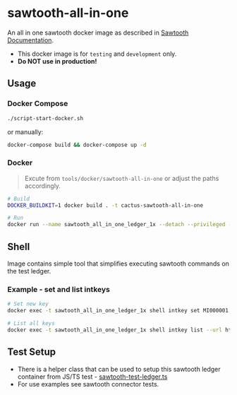 # sawtooth-all-in-one

An all in one sawtooth docker image as described in [Sawtooth Documentation](https://sawtooth.hyperledger.org/docs/1.2/app_developers_guide/creating_sawtooth_network.html).
- This docker image is for `testing` and `development` only.
- **Do NOT use in production!**

## Usage

### Docker Compose
``` bash
./script-start-docker.sh
```

or manually:

``` bash
docker-compose build && docker-compose up -d
```

### Docker
> Excute from `tools/docker/sawtooth-all-in-one` or adjust the paths accordingly.

``` bash
# Build
DOCKER_BUILDKIT=1 docker build . -t cactus-sawtooth-all-in-one

# Run
docker run --name sawtooth_all_in_one_ledger_1x --detach --privileged -p 8008:8008 cactus-sawtooth-all-in-one
```

## Shell
Image contains simple tool that simplifies executing sawtooth commands on the test ledger.

### Example - set and list intkeys

``` bash
# Set new key
docker exec -t sawtooth_all_in_one_ledger_1x shell intkey set MI000001 50 --url http://rest-api:8008

# List all keys
docker exec -t sawtooth_all_in_one_ledger_1x shell intkey list --url http://rest-api:8008
```

## Test Setup
- There is a helper class that can be used to setup this sawtooth ledger container from JS/TS test - [sawtooth-test-ledger.ts](../../../packages/cactus-test-tooling/src/main/typescript/sawtooth/sawtooth-test-ledger.ts)
- For use examples see sawtooth connector tests.
